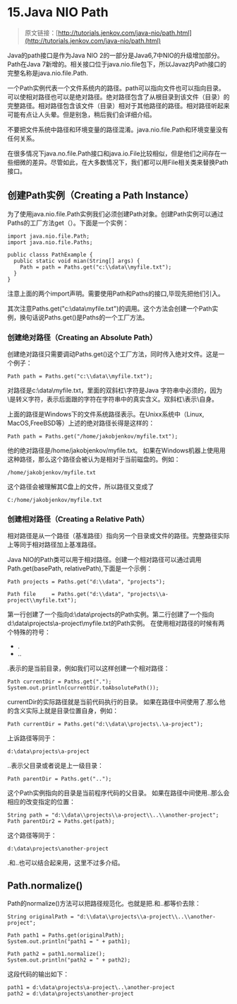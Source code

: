 # 15.Java NIO Path

> 原文链接：[http://tutorials.jenkov.com/java-nio/path.html](http://tutorials.jenkov.com/java-nio/path.html)

<!-- toc -->

Java的path接口是作为Java NIO 2的一部分是Java6,7中NIO的升级增加部分。Path在Java 7新增的。相关接口位于java.nio.file包下，所以Javaz内Path接口的完整名称是java.nio.file.Path.

一个Path实例代表一个文件系统内的路径。path可以指向文件也可以指向目录。可以使相对路径也可以是绝对路径。绝对路径包含了从根目录到该文件（目录）的完整路径。相对路径包含该文件（目录）相对于其他路径的路径。相对路径听起来可能有点让人头晕。但是别急，稍后我们会详细介绍。

不要把文件系统中路径和环境变量的路径混淆。java.nio.file.Path和环境变量没有任何关系。

在很多情况下java.no.file.Path接口和java.io.File比较相似，但是他们之间存在一些细微的差异。尽管如此，在大多数情况下，我们都可以用File相关类来替换Path接口。

## 创建Path实例（Creating a Path Instance）

为了使用java.nio.file.Path实例我们必须创建Path对象。创建Path实例可以通过Paths的工厂方法get（）。下面是一个实例：

```
import java.nio.file.Path;
import java.nio.file.Paths;

public classs PathExample {
  public static void mian(String[] args) {
    Path = path = Paths.get("c:\\data\\myfile.txt");
  }
}
```

注意上面的两个import声明。需要使用Path和Paths的接口,毕现先把他们引入。

其次注意Paths.get("c:\\data\\myfile.txt")的调用。这个方法会创建一个Path实例，换句话说Paths.get()是Paths的一个工厂方法。

### 创建绝对路径（Creating an Absolute Path）

创建绝对路径只需要调动Paths.get()这个工厂方法，同时传入绝对文件。这是一个例子：

```
Path path = Paths.get("c:\\data\\myfile.txt");
```

对路径是c:\data\myfile.txt，里面的双斜杠\字符是Java 字符串中必须的，因为\是转义字符，表示后面跟的字符在字符串中的真实含义。双斜杠\\表示\自身。

上面的路径是Windows下的文件系统路径表示。在Unixx系统中（Linux, MacOS,FreeBSD等）上述的绝对路径长得是这样的：

```
Path path = Paths.get("/home/jakobjenkov/myfile.txt");
```

他的绝对路径是/home/jakobjenkov/myfile.txt。
如果在Windows机器上使用用这种路径，那么这个路径会被认为是相对于当前磁盘的。例如：

```
/home/jakobjenkov/myfile.txt
```

这个路径会被理解其C盘上的文件，所以路径又变成了

```
C:/home/jakobjenkov/myfile.txt
```

### 创建相对路径（Creating a Relative Path）

相对路径是从一个路径（基准路径）指向另一个目录或文件的路径。完整路径实际上等同于相对路径加上基准路径。

Java NIO的Path类可以用于相对路径。创建一个相对路径可以通过调用Path.get(basePath, relativePath),下面是一个示例：

```
Path projects = Paths.get("d:\\data", "projects");

Path file     = Paths.get("d:\\data", "projects\\a-project\\myfile.txt");
```

第一行创建了一个指向d:\data\projects的Path实例。第二行创建了一个指向d:\data\projects\a-project\myfile.txt的Path实例。
在使用相对路径的时候有两个特殊的符号：

  * .
  * ..

.表示的是当前目录，例如我们可以这样创建一个相对路径：

```
Path currentDir = Paths.get(".");
System.out.println(currentDir.toAbsolutePath());
```

currentDir的实际路径就是当前代码执行的目录。
如果在路径中间使用了.那么他的含义实际上就是目录位置自身，例如：

```
Path currentDir = Paths.get("d:\\data\\projects\.\a-project");
```

上诉路径等同于：

```
d:\data\projects\a-project
```

..表示父目录或者说是上一级目录：

```
Path parentDir = Paths.get("..");
```

这个Path实例指向的目录是当前程序代码的父目录。
如果在路径中间使用..那么会相应的改变指定的位置：

```
String path = "d:\\data\\projects\\a-project\\..\\another-project";
Path parentDir2 = Paths.get(path);
```

这个路径等同于：

```
d:\data\projects\another-project
```

.和..也可以结合起来用，这里不过多介绍。

## Path.normalize()

Path的normalize()方法可以把路径规范化。也就是把.和..都等价去除：

```
String originalPath = "d:\\data\\projects\\a-project\\..\\another-project";

Path path1 = Paths.get(originalPath);
System.out.println("path1 = " + path1);

Path path2 = path1.normalize();
System.out.println("path2 = " + path2);
```

这段代码的输出如下：

```
path1 = d:\data\projects\a-project\..\another-project
path2 = d:\data\projects\another-project
```
